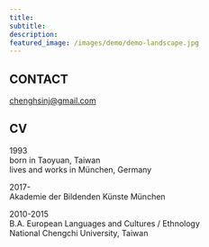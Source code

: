```yaml
---
title: 
subtitle: 
description: 
featured_image: /images/demo/demo-landscape.jpg
---
```



CONTACT
-
chenghsinj@gmail.com



CV
-
  1993  
  born in Taoyuan, Taiwan  
  lives and works in München, Germany  

  2017-  
  Akademie der Bildenden Künste München  

  2010-2015  
  B.A. European Languages and Cultures / Ethnology  
  National Chengchi University, Taiwan  



